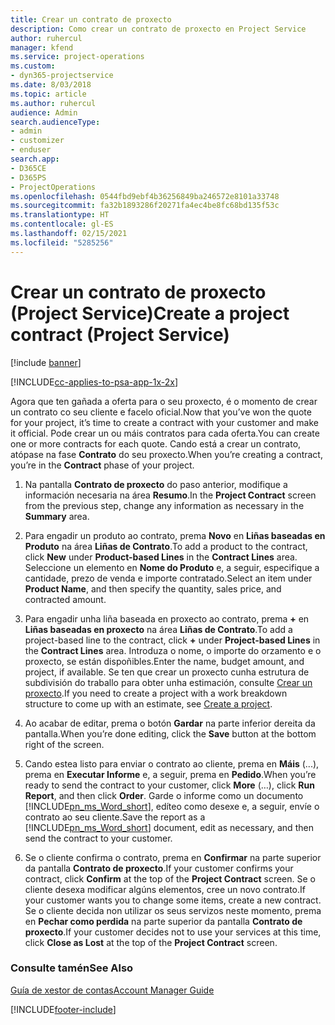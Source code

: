 ```yaml
---
title: Crear un contrato de proxecto
description: Como crear un contrato de proxecto en Project Service
author: ruhercul
manager: kfend
ms.service: project-operations
ms.custom:
- dyn365-projectservice
ms.date: 8/03/2018
ms.topic: article
ms.author: ruhercul
audience: Admin
search.audienceType:
- admin
- customizer
- enduser
search.app:
- D365CE
- D365PS
- ProjectOperations
ms.openlocfilehash: 0544fbd9ebf4b36256849ba246572e8101a33748
ms.sourcegitcommit: fa32b1893286f20271fa4ec4be8fc68bd135f53c
ms.translationtype: HT
ms.contentlocale: gl-ES
ms.lasthandoff: 02/15/2021
ms.locfileid: "5285256"
---
```

# <a name="create-a-project-contract-project-service"></a><span data-ttu-id="07f68-103">Crear un contrato de proxecto (Project Service)</span><span class="sxs-lookup"><span data-stu-id="07f68-103">Create a project contract (Project Service)</span></span>

[!include [banner](../includes/psa-now-project-operations.md)]

[!INCLUDE[cc-applies-to-psa-app-1x-2x](../includes/cc-applies-to-psa-app-1x-2x.md)]

<span data-ttu-id="07f68-104">Agora que ten gañada a oferta para o seu proxecto, é o momento de crear un contrato co seu cliente e facelo oficial.</span><span class="sxs-lookup"><span data-stu-id="07f68-104">Now that you’ve won the quote for your project, it’s time to create a contract with your customer and make it official.</span></span> <span data-ttu-id="07f68-105">Pode crear un ou máis contratos para cada oferta.</span><span class="sxs-lookup"><span data-stu-id="07f68-105">You can create one or more contracts for each quote.</span></span> <span data-ttu-id="07f68-106">Cando está a crear un contrato, atópase na fase **Contrato** do seu proxecto.</span><span class="sxs-lookup"><span data-stu-id="07f68-106">When you’re creating a contract, you’re in the **Contract** phase of your project.</span></span>  
  
1. <span data-ttu-id="07f68-107">Na pantalla **Contrato de proxecto** do paso anterior, modifique a información necesaria na área **Resumo**.</span><span class="sxs-lookup"><span data-stu-id="07f68-107">In the **Project Contract** screen from the previous step, change any information as necessary in the **Summary** area.</span></span>  
  
2. <span data-ttu-id="07f68-108">Para engadir un produto ao contrato, prema **Novo** en **Liñas baseadas en Produto** na área **Liñas de Contrato**.</span><span class="sxs-lookup"><span data-stu-id="07f68-108">To add a product to the contract, click **New** under **Product-based Lines** in the **Contract Lines** area.</span></span> <span data-ttu-id="07f68-109">Seleccione un elemento en **Nome do Produto** e, a seguir, especifique a cantidade, prezo de venda e importe contratado.</span><span class="sxs-lookup"><span data-stu-id="07f68-109">Select an item under **Product Name**, and then specify the quantity, sales price, and contracted amount.</span></span>  
  
3. <span data-ttu-id="07f68-110">Para engadir unha liña baseada en proxecto ao contrato, prema **+** en **Liñas baseadas en proxecto** na área **Liñas de Contrato**.</span><span class="sxs-lookup"><span data-stu-id="07f68-110">To add a project-based line to the contract, click **+** under **Project-based Lines** in the **Contract Lines** area.</span></span> <span data-ttu-id="07f68-111">Introduza o nome, o importe do orzamento e o proxecto, se están dispoñibles.</span><span class="sxs-lookup"><span data-stu-id="07f68-111">Enter the name, budget amount, and project, if available.</span></span> <span data-ttu-id="07f68-112">Se ten que crear un proxecto cunha estrutura de subdivisión do traballo para obter unha estimación, consulte [Crear un proxecto](../psa/create-project.md).</span><span class="sxs-lookup"><span data-stu-id="07f68-112">If you need to create a project with a work breakdown structure to come up with an estimate, see [Create a project](../psa/create-project.md).</span></span>  
  
4. <span data-ttu-id="07f68-113">Ao acabar de editar, prema o botón **Gardar** na parte inferior dereita da pantalla.</span><span class="sxs-lookup"><span data-stu-id="07f68-113">When you’re done editing, click the **Save** button at the bottom right of the screen.</span></span>  
  
5. <span data-ttu-id="07f68-114">Cando estea listo para enviar o contrato ao cliente, prema en **Máis** (...), prema en **Executar Informe** e, a seguir, prema en **Pedido**.</span><span class="sxs-lookup"><span data-stu-id="07f68-114">When you’re ready to send the contract to your customer, click **More** (…), click **Run Report**, and then click **Order**.</span></span> <span data-ttu-id="07f68-115">Garde o informe como un documento [!INCLUDE[pn_ms_Word_short](../includes/pn-ms-word-short.md)], edíteo como desexe e, a seguir, envíe o contrato ao seu cliente.</span><span class="sxs-lookup"><span data-stu-id="07f68-115">Save the report as a [!INCLUDE[pn_ms_Word_short](../includes/pn-ms-word-short.md)] document, edit as necessary, and then send the contract to your customer.</span></span>  
  
6. <span data-ttu-id="07f68-116">Se o cliente confirma o contrato, prema en **Confirmar** na parte superior da pantalla **Contrato de proxecto**.</span><span class="sxs-lookup"><span data-stu-id="07f68-116">If your customer confirms your contract, click **Confirm** at the top of the **Project Contract** screen.</span></span> <span data-ttu-id="07f68-117">Se o cliente desexa modificar algúns elementos, cree un novo contrato.</span><span class="sxs-lookup"><span data-stu-id="07f68-117">If your customer wants you to change some items, create a new contract.</span></span> <span data-ttu-id="07f68-118">Se o cliente decida non utilizar os seus servizos neste momento, prema en **Pechar como perdida** na parte superior da pantalla **Contrato de proxecto**.</span><span class="sxs-lookup"><span data-stu-id="07f68-118">If your customer decides not to use your services at this time, click **Close as Lost** at the top of the **Project Contract** screen.</span></span>  
  
### <a name="see-also"></a><span data-ttu-id="07f68-119">Consulte tamén</span><span class="sxs-lookup"><span data-stu-id="07f68-119">See Also</span></span>  
 [<span data-ttu-id="07f68-120">Guía de xestor de contas</span><span class="sxs-lookup"><span data-stu-id="07f68-120">Account Manager Guide</span></span>](../psa/account-manager-guide.md)


[!INCLUDE[footer-include](../includes/footer-banner.md)]